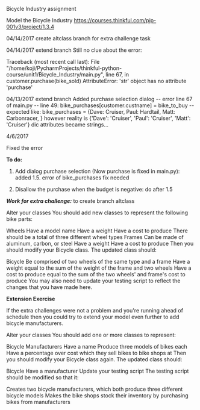 Bicycle Industry assignment

Model the Bicycle Industry
https://courses.thinkful.com/pip-001v3/project/1.3.4

04/14/2017 create altclass branch for extra challenge task

04/14/2017 extend branch
Still no clue about the error:

Traceback (most recent call last):
  File "/home/koji/PycharmProjects/thinkful-python-course/unit1/Bicycle_Industry/main.py", line 67, in <module>
    customer.purchase(bike_sold)
AttributeError: 'str' object has no attribute 'purchase'


04/13/2017 extend branch
Added purchase selection dialog -- error line 67 of main.py --
line 49: bike_purchases[customer.custname] = bike_to_buy
-- expected like: bike_purchases = {Dave: Cruiser, Paul: Hardtail, Matt: Carbonracer, }
 however reality is {'Dave': 'Cruiser', 'Paul': 'Cruiser', 'Matt': 'Cruiser'} dic attributes became strings...


4/6/2017

Fixed the error

**To do:**

1. Add dialog purchase selection (Now purchase is fixed in main.py): added
1.5. error of bike_purchases fix needed

2.  Disallow the purchase when the budget is negative: do after 1.5

_**Work for extra challenge:**_ to create branch altclass

Alter your classes
You should add new classes to represent the following bike parts:

Wheels
Have a model name
Have a weight
Have a cost to produce
There should be a total of three different wheel types
Frames
Can be made of aluminum, carbon, or steel
Have a weight
Have a cost to produce
Then you should modify your Bicycle class. The updated class should:

Bicycle
Be comprised of two wheels of the same type and a frame
Have a weight equal to the sum of the weight of the frame and two wheels
Have a cost to produce equal to the sum of the two wheels' and frame's cost to produce
You may also need to update your testing script to reflect the changes that you have made here.

**Extension Exercise**

If the extra challenges were not a problem and you're running ahead of schedule then you could try to extend your model even further to add bicycle manufacturers.

Alter your classes
You should add one or more classes to represent:

Bicycle Manufacturers
Have a name
Produce three models of bikes each
Have a percentage over cost which they sell bikes to bike shops at
Then you should modify your Bicycle class again. The updated class should:

Bicycle
Have a manufacturer
Update your testing script
The testing script should be modified so that it:

Creates two bicycle manufacturers, which both produce three different bicycle models
Makes the bike shops stock their inventory by purchasing bikes from manufacturers